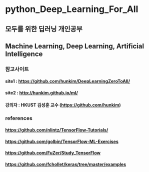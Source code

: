 # python_Deep_Learning_For_All

## 모두를 위한 딥러닝 개인공부 
## Machine Learning, Deep Learning, Artificial Intelligence

### 참고사이트 
#### site1 : https://github.com/hunkim/DeepLearningZeroToAll/
#### site2 : http://hunkim.github.io/ml/
#### 강의자 : HKUST 김성훈 교수 (https://github.com/hunkim)

### references
#### https://github.com/nlintz/TensorFlow-Tutorials/
#### https://github.com/golbin/TensorFlow-ML-Exercises
#### https://github.com/FuZer/Study_TensorFlow
#### https://github.com/fchollet/keras/tree/master/examples
